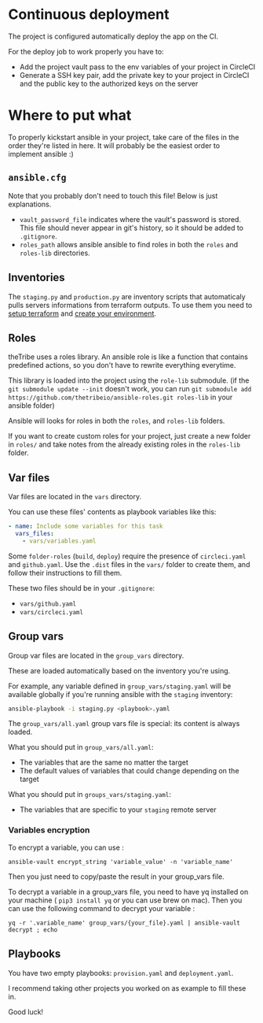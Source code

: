 # Continuous deployment

The project is configured automatically deploy the app on the CI.

For the deploy job to work properly you have to:
 - Add the project vault pass to the env variables of your project in CircleCI
 - Generate a SSH key pair, add the private key to your project in CircleCI
   and the public key to the authorized keys on the server

# Where to put what

To properly kickstart ansible in your project, take care of the files in the order
they're listed in here. It will probably be the easiest order to implement ansible :)

## `ansible.cfg`

Note that you probably don't need to touch this file! Below is just explanations.

- `vault_password_file` indicates where the vault's password is stored. This file should never
  appear in git's history, so it should be added to `.gitignore`.
- `roles_path` allows ansible ansible to find roles in both the `roles` and `roles-lib` directories.

## Inventories

The `staging.py` and `production.py` are inventory scripts that automaticaly
pulls servers informations from terraform outputs. To use them you need to
[setup terraform](../terraform/README.md#Configuration) and
[create your environment](../terraform/README.md#creating-or-updating-an-environment).

## Roles

theTribe uses a roles library. An ansible role is like a function that contains
predefined actions, so you don't have to rewrite everything everytime.

This library is loaded into the project using the `role-lib` submodule.
(if the `git submodule update --init` doesn't work, you can run `git submodule add https://github.com/thetribeio/ansible-roles.git roles-lib` in your ansible folder)


Ansible will looks for roles in both the `roles`, and `roles-lib` folders.

If you want to create custom roles for your project, just create a new folder in `roles/`
and take notes from the already existing roles in the `roles-lib` folder.

## Var files

Var files are located in the `vars` directory.

You can use these files' contents as playbook variables like this:
```yaml
- name: Include some variables for this task
  vars_files:
    - vars/variables.yaml
```

Some `folder-roles` (`build`, `deploy`) require the presence of `circleci.yaml`
and `github.yaml`. Use the `.dist` files in the `vars/` folder to create them, and
follow their instructions to fill them.

These two files should be in your `.gitignore`:
- `vars/github.yaml`
- `vars/circleci.yaml`

## Group vars

Group var files are located in the `group_vars` directory.

These are loaded automatically based on the inventory you're using.

For example, any variable defined in `group_vars/staging.yaml` will be available
globally if you're running ansible with the `staging` inventory:
```bash
ansible-playbook -i staging.py <playbook>.yaml
```

The `group_vars/all.yaml` group vars file is special: its content is always loaded.

What you should put in `group_vars/all.yaml`:
- The variables that are the same no matter the target
- The default values of variables that could change depending on the target

What you should put in `groups_vars/staging.yaml`:
- The variables that are specific to your `staging` remote server

### Variables encryption

To encrypt a variable, you can use :
```
ansible-vault encrypt_string 'variable_value' -n 'variable_name'
```
Then you just need to copy/paste the result in your group_vars file.

To decrypt a variable in a group_vars file, you need to have yq installed on your machine ( `pip3 install yq` or you can use brew on mac). Then you can use the following command to decrypt your variable :
```
yq -r '.variable_name' group_vars/{your_file}.yaml | ansible-vault decrypt ; echo
```

## Playbooks

You have two empty playbooks: `provision.yaml` and `deployment.yaml`.

I recommend taking other projects you worked on as example to fill these in.

Good luck!
